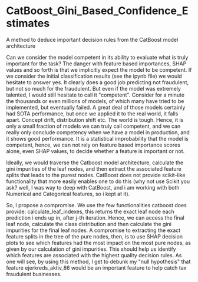 # CatBoost_Gini_Based_Confidence_Estimates
A method to deduce important decision rules from the CatBoost model architecture

Can we consider the model competent in its ability to evaluate what is truly important for the task? 
The danger with feature based importances, SHAP values and so forth is that we implicitly expect the model to be competent. If we consider the initial classification results (see the ipynb file) we would hesitate to answer yes. It clearly does a good job predicting not fraudulent, but not so much for the fraudulent. 
But even if the model was extremely talented, I would still hesitate to call it "competent". Consider for a minute the thousands or even millions of models, of which many have tried to be implemented, but eventually failed. A great deal of those models certainly had SOTA performance, but once we applied it to the real world, it falls apart. Concept drift, distribution shift etc. The world is tough. Hence, it is only a small fraction of models we can truly call competent, and we can really only conclude competency when we have a model in production, and it shows good performance. It is a statistical improbability that the model is competent, hence, we can not rely on feature based importance scores alone, even SHAP values, to decide whether a feature is important or not.  

Ideally, we would traverse the Catboost model architecture, calculate the gini impurities of the leaf nodes, and then extract the associated feature splits that leads to the purest nodes. CatBoost does not provide scikit-like functionality that more easily enables one to do this (why not use Scikit you ask? well, I was way to deep with CatBoost, and i am working with both Numerical and Categorical features, so i kept at it). 

So, I propose a compromise. We use the few functionalities catboost does provide: calculate_leaf_indexes, this returns the exact leaf node each prediction i ends up in, after j-th iteration. Hence, we can access the final leaf node, calculate the class distribution and then calculate the gini impurities for the final leaf nodes. A compromise to extracting the exact feature splits in the tree of the pure nodes, then, is to use SHAP decision plots to see which features had the most impact on the most pure nodes, as given by our calculation of gini impurities. This should help us identify which features are associated with the highest quality decision rules. As one will see, by using this method, I get to debunk my "null hypothesis" that feature ejerkreds_aktiv_86 would be an important feature to help catch tax fraudulent businesses. 
